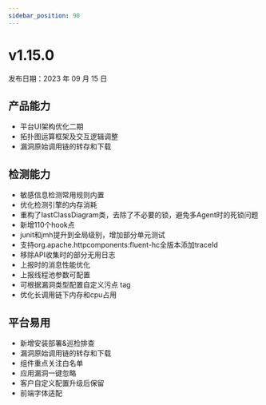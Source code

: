 ```yaml
---
sidebar_position: 90
---
```


# v1.15.0

发布日期：2023 年 09 月 15 日

## **产品能力**

* 平台UI架构优化二期
* 拓扑图运算框架及交互逻辑调整
* 漏洞原始调用链的转存和下载

## **检测能力**

* 敏感信息检测常用规则内置
* 优化检测引擎的内存消耗
* 重构了IastClassDiagram类，去除了不必要的锁，避免多Agent时的死锁问题
* 新增110个hook点
* junit和jmh提升到全局级别，增加部分单元测试
* 支持org.apache.httpcomponents:fluent-hc全版本添加traceId
* 移除API收集时的部分无用日志 
* 上报时的消息性能优化
* 上报线程池参数可配置
* 可根据漏洞类型配置自定义污点 tag
* 优化长调用链下内存和cpu占用

## **平台易用**
* 新增安装部署&巡检排查
* 漏洞原始调用链的转存和下载
* 组件重点关注白名单
* 应用漏洞一键忽略
* 客户自定义配置升级后保留
* 前端字体适配